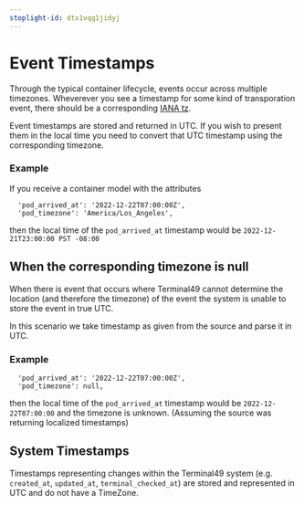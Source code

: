 ```yaml
---
stoplight-id: dtx1vqg1jidyj
---
```


# Event Timestamps
Through the typical container lifecycle, events occur across multiple timezones. Wheverever you see a timestamp for some kind of transporation event, there should be a corresponding [IANA tz](https://www.iana.org/time-zones).

Event timestamps are stored and returned in UTC. If you wish to present them in the local time you need to convert that UTC timestamp using the corresponding timezone.

### Example

If you receive a container model with the  attributes 
```
  'pod_arrived_at': '2022-12-22T07:00:00Z',
  'pod_timezone': 'America/Los_Angeles',
```
then the local time of the `pod_arrived_at` timestamp would be `2022-12-21T23:00:00 PST -08:00`


## When the corresponding timezone is null
When there is event that occurs where Terminal49 cannot determine the location (and therefore the timezone) of the event the system is unable to store the event in true UTC.

In this scenario we take timestamp as given from the source and parse it in UTC. 

### Example
```
  'pod_arrived_at': '2022-12-22T07:00:00Z',
  'pod_timezone': null,
```

then the local time of the `pod_arrived_at` timestamp would be `2022-12-22T07:00:00` and the timezone is unknown. (Assuming the source was returning localized timestamps)



## System Timestamps
Timestamps representing changes within the Terminal49 system (e.g. `created_at`, `updated_at`, `terminal_checked_at`) are stored and represented in UTC and do not have a TimeZone.
